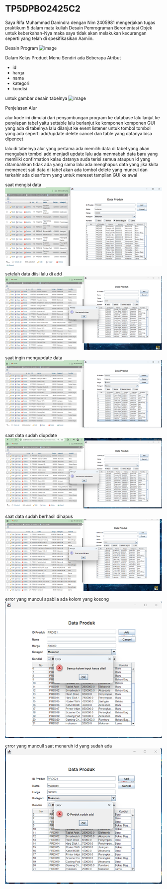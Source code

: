 # TP5DPBO2425C2

Saya Rifa Muhammad Danindra dengan Nim 2405981 mengerjakan tugas praktikum 5 dalam mata kuliah Desain Pemrograman Berorientasi Objek untuk keberkahan-Nya maka saya tidak akan melakukan kecurangan seperti yang telah di spesifikasikan Aamiin.


Desain Program
<img width="1061" height="501" alt="image" src="https://github.com/user-attachments/assets/8dd92d9b-7680-43c0-9c66-96ca9b1adb99" />

Dalam Kelas Product Menu Sendiri ada Beberapa Atribut

  - id
  - harga
  - nama
  - kategori
  - kondisi

untuk gambar desain tabelnya
<img width="863" height="710" alt="image" src="https://github.com/user-attachments/assets/98039161-401e-483f-996a-0e7e1afd0e05" />

Penjelasan Alur


alur kode ini dimulai dari penyambungan program ke database lalu lanjut ke penyiapan tabel yaitu settable lalu berlanjut ke komponen komponen GUI yang ada di tabelnya lalu dilanjut ke event listener untuk tombol tombol yang ada seperti add/update delete cancel dan table yang datanya bisa dipencet

lalu di tabelnya alur yang pertama ada memilih data di tabel yang akan mengubah tombol add menjadi update lalu ada menmabah data baru yang memiliki confirmation kalau datanya suda terisi semua ataupun id yang ditambahkan tidak ada yang sama lalu ada menghapus data yang jika kkita memencet sati data di tabel akan ada tombol delete yang muncul dan terkahir ada clearform yang untuk mereset tampilan GUI ke awal


saat mengisi data
![Dokumentasi](Dokumentasi/add1.png)

setelah data diisi lalu di add
![Dokumentasi](Dokumentasi/add2.png)

saat ingin mengupdate data
![Dokumentasi](Dokumentasi/update2.png)

saat data sudah diupdate
![Dokumentasi](Dokumentasi/update3.png)

saat data sudah berhasil dihapus
![Dokumentasi](Dokumentasi/delete1.png)

error yang muncul apabila ada kolom yang kosong
![Dokumentasi](Dokumentasi/isi_kolom.png)

error yang muncull saat menaruh id yang sudah ada
![Dokumentasi](Dokumentasi/id_produk.png)









